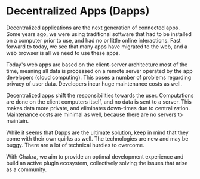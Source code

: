 # Decentralized Apps (Dapps)

Decentralized applications are the next generation of connected apps. Some years ago, we were using traditional software
that had to be installed on a computer prior to use, and had no or little online interactions. Fast forward to today, we
see that many apps have migrated to the web, and a web browser is all we need to use these apps.

Today's web apps are based on the client-server architecture most of the time, meaning all data is processed on a remote
server operated by the app developers (cloud computing). This poses a number of problems regarding privacy of user data.
Developers incur huge maintenance costs as well.

Decentralized apps shift the responsibilities towards the user. Computations are done on the client computers itself, and
no data is sent to a server. This makes data more private, and eliminates down-times due to centralization. Maintenance
costs are minimal as well, because there are no servers to maintain.

While it seems that Dapps are the ultimate solution, keep in mind that they come with their own quirks as well. The
technologies are new and may be buggy. There are a lot of technical hurdles to overcome.

With Chakra, we aim to provide an optimal development experience and build an active plugin ecosystem,
collectively solving the issues that arise as a community. 
